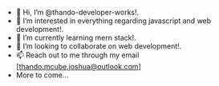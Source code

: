 - 👋 Hi, I’m @thando-developer-works!.
- 👀 I’m interested in everything regarding javascript and web development!. 
- 🌱 I’m currently learning mern stack!. 
- 💞️ I’m looking to collaborate on web development!.
- 📫 Reach out to me through my email [thando.mcube.joshua@outlook.com]
- More to come...

